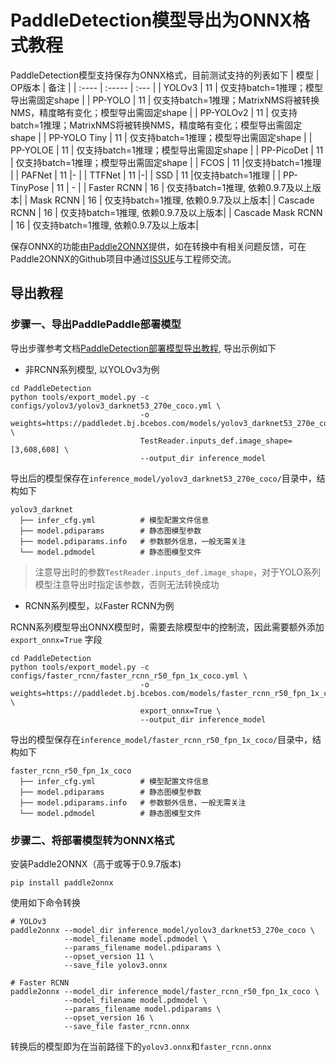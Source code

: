 # PaddleDetection模型导出为ONNX格式教程

PaddleDetection模型支持保存为ONNX格式，目前测试支持的列表如下
| 模型  | OP版本 | 备注 |
| :---- | :----- | :--- |
| YOLOv3 |  11   |  仅支持batch=1推理；模型导出需固定shape |
| PP-YOLO | 11 | 仅支持batch=1推理；MatrixNMS将被转换NMS，精度略有变化；模型导出需固定shape |
| PP-YOLOv2 | 11 | 仅支持batch=1推理；MatrixNMS将被转换NMS，精度略有变化；模型导出需固定shape |
| PP-YOLO Tiny | 11 | 仅支持batch=1推理；模型导出需固定shape |
| PP-YOLOE | 11 | 仅支持batch=1推理；模型导出需固定shape |
| PP-PicoDet | 11 | 仅支持batch=1推理；模型导出需固定shape |
| FCOS | 11 |仅支持batch=1推理 |
| PAFNet | 11 |- |
| TTFNet | 11 |-|
| SSD | 11 |仅支持batch=1推理 |
| PP-TinyPose | 11 | - |
| Faster RCNN | 16 | 仅支持batch=1推理, 依赖0.9.7及以上版本|
| Mask RCNN | 16 | 仅支持batch=1推理, 依赖0.9.7及以上版本|
| Cascade RCNN | 16 | 仅支持batch=1推理, 依赖0.9.7及以上版本|
| Cascade Mask RCNN | 16 | 仅支持batch=1推理, 依赖0.9.7及以上版本|

保存ONNX的功能由[Paddle2ONNX](https://github.com/PaddlePaddle/Paddle2ONNX)提供，如在转换中有相关问题反馈，可在Paddle2ONNX的Github项目中通过[ISSUE](https://github.com/PaddlePaddle/Paddle2ONNX/issues)与工程师交流。

## 导出教程

### 步骤一、导出PaddlePaddle部署模型


导出步骤参考文档[PaddleDetection部署模型导出教程](./EXPORT_MODEL.md), 导出示例如下

- 非RCNN系列模型, 以YOLOv3为例
```
cd PaddleDetection
python tools/export_model.py -c configs/yolov3/yolov3_darknet53_270e_coco.yml \
                             -o weights=https://paddledet.bj.bcebos.com/models/yolov3_darknet53_270e_coco.pdparams \
                             TestReader.inputs_def.image_shape=[3,608,608] \
                             --output_dir inference_model
```
导出后的模型保存在`inference_model/yolov3_darknet53_270e_coco/`目录中，结构如下
```
yolov3_darknet
  ├── infer_cfg.yml          # 模型配置文件信息
  ├── model.pdiparams        # 静态图模型参数
  ├── model.pdiparams.info   # 参数额外信息，一般无需关注
  └── model.pdmodel          # 静态图模型文件
```
> 注意导出时的参数`TestReader.inputs_def.image_shape`，对于YOLO系列模型注意导出时指定该参数，否则无法转换成功

- RCNN系列模型，以Faster RCNN为例

RCNN系列模型导出ONNX模型时，需要去除模型中的控制流，因此需要额外添加`export_onnx=True` 字段
```
cd PaddleDetection
python tools/export_model.py -c configs/faster_rcnn/faster_rcnn_r50_fpn_1x_coco.yml \
                             -o weights=https://paddledet.bj.bcebos.com/models/faster_rcnn_r50_fpn_1x_coco.pdparams \
                             export_onnx=True \
                             --output_dir inference_model
```

导出的模型保存在`inference_model/faster_rcnn_r50_fpn_1x_coco/`目录中，结构如下
```
faster_rcnn_r50_fpn_1x_coco
  ├── infer_cfg.yml          # 模型配置文件信息
  ├── model.pdiparams        # 静态图模型参数
  ├── model.pdiparams.info   # 参数额外信息，一般无需关注
  └── model.pdmodel          # 静态图模型文件
```

### 步骤二、将部署模型转为ONNX格式
安装Paddle2ONNX（高于或等于0.9.7版本)
```
pip install paddle2onnx
```
使用如下命令转换
```
# YOLOv3
paddle2onnx --model_dir inference_model/yolov3_darknet53_270e_coco \
            --model_filename model.pdmodel \
            --params_filename model.pdiparams \
            --opset_version 11 \
            --save_file yolov3.onnx

# Faster RCNN
paddle2onnx --model_dir inference_model/faster_rcnn_r50_fpn_1x_coco \
            --model_filename model.pdmodel \
            --params_filename model.pdiparams \
            --opset_version 16 \
            --save_file faster_rcnn.onnx
```
转换后的模型即为在当前路径下的`yolov3.onnx`和`faster_rcnn.onnx`
